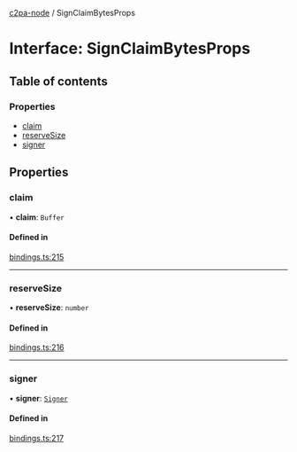 [c2pa-node](../README.md) / SignClaimBytesProps

# Interface: SignClaimBytesProps

## Table of contents

### Properties

- [claim](SignClaimBytesProps.md#claim)
- [reserveSize](SignClaimBytesProps.md#reservesize)
- [signer](SignClaimBytesProps.md#signer)

## Properties

### claim

• **claim**: `Buffer`

#### Defined in

[bindings.ts:215](https://github.com/dkozma/c2pa-node/blob/297f458/js-src/bindings.ts#L215)

___

### reserveSize

• **reserveSize**: `number`

#### Defined in

[bindings.ts:216](https://github.com/dkozma/c2pa-node/blob/297f458/js-src/bindings.ts#L216)

___

### signer

• **signer**: [`Signer`](../README.md#signer)

#### Defined in

[bindings.ts:217](https://github.com/dkozma/c2pa-node/blob/297f458/js-src/bindings.ts#L217)
